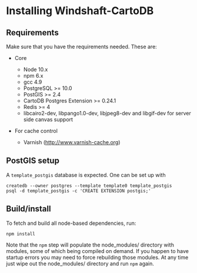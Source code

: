 # Installing Windshaft-CartoDB #

## Requirements ##
Make sure that you have the requirements needed. These are:

- Core
  - Node 10.x
  - npm 6.x
  - gcc 4.9
  - PostgreSQL >= 10.0
  - PostGIS >= 2.4
  - CartoDB Postgres Extension >= 0.24.1
  - Redis >= 4
  - libcairo2-dev, libpango1.0-dev, libjpeg8-dev and libgif-dev for server side canvas support

- For cache control
  - Varnish (http://www.varnish-cache.org)

## PostGIS setup

A `template_postgis` database is expected. One can be set up with

```shell
createdb --owner postgres --template template0 template_postgis
psql -d template_postgis -c 'CREATE EXTENSION postgis;'
```

## Build/install

To fetch and build all node-based dependencies, run:

```shell
npm install
```

Note that the  ```npm``` step will populate the node_modules/
directory with modules, some of which being compiled on demand. If you
happen to have startup errors you may need to force rebuilding those
modules. At any time just wipe out the node_modules/ directory and run
```npm``` again.
